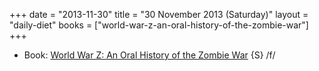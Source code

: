 +++
date = "2013-11-30"
title = "30 November 2013 (Saturday)"
layout = "daily-diet"
books = ["world-war-z-an-oral-history-of-the-zombie-war"]
+++

<ul>
<li class="entry books">Book: <a href="/books/world-war-z-an-oral-history-of-the-zombie-war">World War Z: An Oral History of the Zombie War</a> {S} /f/</li>
</ul>